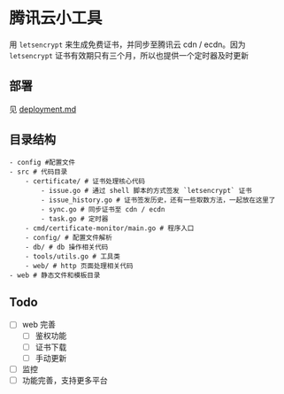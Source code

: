 # 腾讯云小工具

用 `letsencrypt` 来生成免费证书，并同步至腾讯云 cdn / ecdn。因为 `letsencrypt` 证书有效期只有三个月，所以也提供一个定时器及时更新  

## 部署

见 [deployment.md](deployment.md)

## 目录结构
```
- config #配置文件
- src # 代码目录
    - certificate/ # 证书处理核心代码
        - issue.go # 通过 shell 脚本的方式签发 `letsencrypt` 证书
        - issue_history.go # 证书签发历史，还有一些取数方法，一起放在这里了
        - sync.go # 同步证书至 cdn / ecdn
        - task.go # 定时器
    - cmd/certificate-monitor/main.go # 程序入口
    - config/ # 配置文件解析
    - db/ # db 操作相关代码
    - tools/utils.go # 工具类
    - web/ # http 页面处理相关代码
- web # 静态文件和模板目录
```

## Todo
- [ ] web 完善
    - [ ] 鉴权功能
    - [ ] 证书下载
    - [ ] 手动更新
- [ ] 监控
- [ ] 功能完善，支持更多平台